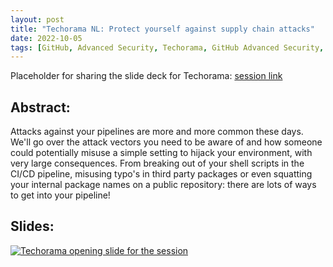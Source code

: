 ```yaml
---
layout: post
title: "Techorama NL: Protect yourself against supply chain attacks"
date: 2022-10-05
tags: [GitHub, Advanced Security, Techorama, GitHub Advanced Security, GHAS, Supply Chain Attacks, Pipeline, CI/CD, DevSecOps]
---
```


Placeholder for sharing the slide deck for Techorama: [session link](https://techorama.nl/speakers/session/protect-yourself-against-supply-chain-attacks)

## Abstract:
Attacks against your pipelines are more and more common these days. We'll go over the attack vectors you need to be aware of and how someone could potentially misuse a simple setting to hijack your environment, with very large consequences. From breaking out of your shell scripts in the CI/CD pipeline, misusing typo's in third party packages or even squatting your internal package names on a public repository: there are lots of ways to get into your pipeline!

## Slides:
[![Techorama opening slide for the session](/images/2022/20221012/20221005_TechoramaNL.png)](/slides/20221012%20Techorama%20NL%20-%20Protect%20yourself%20against%20supply%20chain%20attacks%20through%20your%20pipeline.pdf)